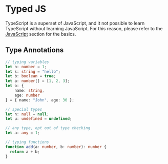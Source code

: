 # Typed JS

TypeScript is a superset of JavaScript, and it not possible to learn TypeScript
without learning JavaScript. For this reason, please refer to the
[JavaScript](../javascript/README.md) section for the basics.

## Type Annotations

```ts
// typing variables
let n: number = 1;
let s: string = "hello";
let b: boolean = true;
let a: number[] = [1, 2, 3];
let o: {
    name: string,
    age: number
} = { name: "John", age: 30 };

// special types
let n: null = null;
let u: undefined = undefined;

// any type, opt out of type checking
let a: any = 1;

// typing functions
function add(a: number, b: number): number {
  return a + b;
}
```

